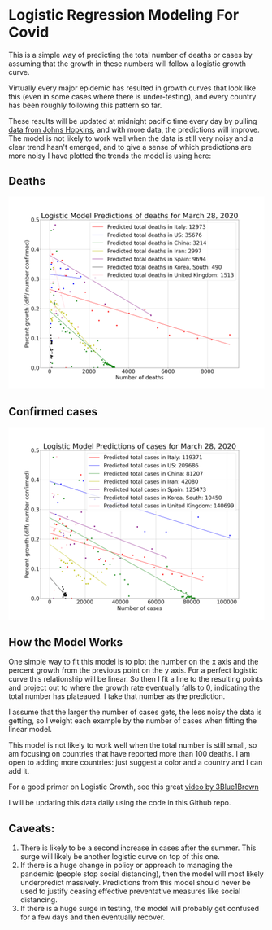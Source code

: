 # Logistic Regression Modeling For Covid
This is a simple way of predicting the total number of deaths or cases by assuming that the growth in these numbers will follow a logistic growth curve.

Virtually every major epidemic has resulted in growth curves that look like this (even in some cases where there is under-testing), and every country has been roughly following this pattern so far.

These results will be updated at midnight pacific time every day by pulling [data from Johns Hopkins](https://github.com/CSSEGISandData/COVID-19), and with more data, the predictions will improve. The model is not likely to work well when the data is still very noisy and a clear trend hasn't emerged, and to give a sense of which predictions are more noisy I have plotted the trends the model is using here:

## Deaths
![Image](deaths.png)
## Confirmed cases
![Image](cases.png)

## How the Model Works

One simple way to fit this model is to plot the number on the x axis and the percent growth from the previous point on the y axis. For a perfect logistic curve this relationship will be linear. So then I fit a line to the resulting points and project out to where the growth rate eventually falls to 0, indicating the total number has plateaued. I take that number as the prediction. 

I assume that the larger the number of cases gets, the less noisy the data is getting, so I weight each example by the number of cases when fitting the linear model.

This model is not likely to work well when the total number is still small, so  am focusing on countries that have reported more than 100 deaths. I am open to adding more countries: just suggest a color and a country and I can add it.

For a good primer on Logistic Growth, see this great [video by 3Blue1Brown](https://www.youtube.com/watch?v=Kas0tIxDvrg)

I will be updating this data daily using the code in this Github repo.

## Caveats:
1. There is likely to be a second increase in cases after the summer. This surge will likely be another logistic curve on top of this one.
2. If there is a huge change in policy or approach to managing the pandemic (people stop social distancing), then the model will most likely underpredict massively. Predictions from this model should never be used to justify ceasing effective preventative measures like social distancing.
3. If there is a huge surge in testing, the model will probably get confused for a few days and then eventually recover.


